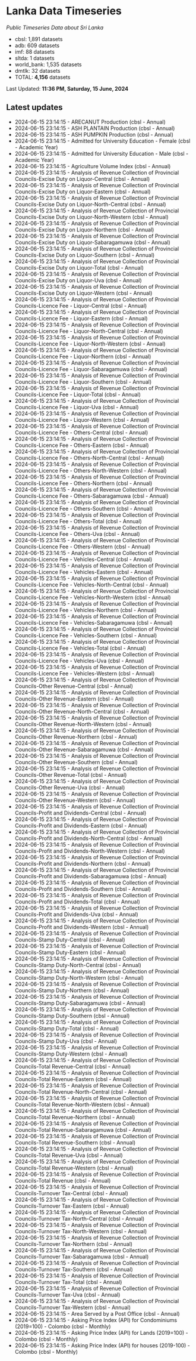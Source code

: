 # Lanka Data Timeseries
*Public Timeseries Data about Sri Lanka*

* cbsl: 1,891 datasets
* adb: 609 datasets
* imf: 88 datasets
* sltda: 1 datasets
* world_bank: 1,535 datasets
* dmtlk: 32 datasets
* TOTAL: **4,156** datasets

Last Updated: **11:36 PM, Saturday, 15 June, 2024**

## Latest updates

* 2024-06-15 23:14:15 - ARECANUT Production (cbsl - Annual)
* 2024-06-15 23:14:15 - ASH PLANTAIN Production (cbsl - Annual)
* 2024-06-15 23:14:15 - ASH PUMPKIN Production (cbsl - Annual)
* 2024-06-15 23:14:15 - Admitted for University Education - Female (cbsl - Academic Year)
* 2024-06-15 23:14:15 - Admitted for University Education - Male (cbsl - Academic Year)
* 2024-06-15 23:14:15 - Agriculture Volume Index (cbsl - Annual)
* 2024-06-15 23:14:15 - Analysis of Revenue Collection of Provincial Councils-Excise Duty on Liquor-Central (cbsl - Annual)
* 2024-06-15 23:14:15 - Analysis of Revenue Collection of Provincial Councils-Excise Duty on Liquor-Eastern (cbsl - Annual)
* 2024-06-15 23:14:15 - Analysis of Revenue Collection of Provincial Councils-Excise Duty on Liquor-North-Central (cbsl - Annual)
* 2024-06-15 23:14:15 - Analysis of Revenue Collection of Provincial Councils-Excise Duty on Liquor-North-Western (cbsl - Annual)
* 2024-06-15 23:14:15 - Analysis of Revenue Collection of Provincial Councils-Excise Duty on Liquor-Northern (cbsl - Annual)
* 2024-06-15 23:14:15 - Analysis of Revenue Collection of Provincial Councils-Excise Duty on Liquor-Sabaragamuwa (cbsl - Annual)
* 2024-06-15 23:14:15 - Analysis of Revenue Collection of Provincial Councils-Excise Duty on Liquor-Southern (cbsl - Annual)
* 2024-06-15 23:14:15 - Analysis of Revenue Collection of Provincial Councils-Excise Duty on Liquor-Total (cbsl - Annual)
* 2024-06-15 23:14:15 - Analysis of Revenue Collection of Provincial Councils-Excise Duty on Liquor-Uva (cbsl - Annual)
* 2024-06-15 23:14:15 - Analysis of Revenue Collection of Provincial Councils-Excise Duty on Liquor-Western (cbsl - Annual)
* 2024-06-15 23:14:15 - Analysis of Revenue Collection of Provincial Councils-Licence Fee - Liquor-Central (cbsl - Annual)
* 2024-06-15 23:14:15 - Analysis of Revenue Collection of Provincial Councils-Licence Fee - Liquor-Eastern (cbsl - Annual)
* 2024-06-15 23:14:15 - Analysis of Revenue Collection of Provincial Councils-Licence Fee - Liquor-North-Central (cbsl - Annual)
* 2024-06-15 23:14:15 - Analysis of Revenue Collection of Provincial Councils-Licence Fee - Liquor-North-Western (cbsl - Annual)
* 2024-06-15 23:14:15 - Analysis of Revenue Collection of Provincial Councils-Licence Fee - Liquor-Northern (cbsl - Annual)
* 2024-06-15 23:14:15 - Analysis of Revenue Collection of Provincial Councils-Licence Fee - Liquor-Sabaragamuwa (cbsl - Annual)
* 2024-06-15 23:14:15 - Analysis of Revenue Collection of Provincial Councils-Licence Fee - Liquor-Southern (cbsl - Annual)
* 2024-06-15 23:14:15 - Analysis of Revenue Collection of Provincial Councils-Licence Fee - Liquor-Total (cbsl - Annual)
* 2024-06-15 23:14:15 - Analysis of Revenue Collection of Provincial Councils-Licence Fee - Liquor-Uva (cbsl - Annual)
* 2024-06-15 23:14:15 - Analysis of Revenue Collection of Provincial Councils-Licence Fee - Liquor-Western (cbsl - Annual)
* 2024-06-15 23:14:15 - Analysis of Revenue Collection of Provincial Councils-Licence Fee - Others-Central (cbsl - Annual)
* 2024-06-15 23:14:15 - Analysis of Revenue Collection of Provincial Councils-Licence Fee - Others-Eastern (cbsl - Annual)
* 2024-06-15 23:14:15 - Analysis of Revenue Collection of Provincial Councils-Licence Fee - Others-North-Central (cbsl - Annual)
* 2024-06-15 23:14:15 - Analysis of Revenue Collection of Provincial Councils-Licence Fee - Others-North-Western (cbsl - Annual)
* 2024-06-15 23:14:15 - Analysis of Revenue Collection of Provincial Councils-Licence Fee - Others-Northern (cbsl - Annual)
* 2024-06-15 23:14:15 - Analysis of Revenue Collection of Provincial Councils-Licence Fee - Others-Sabaragamuwa (cbsl - Annual)
* 2024-06-15 23:14:15 - Analysis of Revenue Collection of Provincial Councils-Licence Fee - Others-Southern (cbsl - Annual)
* 2024-06-15 23:14:15 - Analysis of Revenue Collection of Provincial Councils-Licence Fee - Others-Total (cbsl - Annual)
* 2024-06-15 23:14:15 - Analysis of Revenue Collection of Provincial Councils-Licence Fee - Others-Uva (cbsl - Annual)
* 2024-06-15 23:14:15 - Analysis of Revenue Collection of Provincial Councils-Licence Fee - Others-Western (cbsl - Annual)
* 2024-06-15 23:14:15 - Analysis of Revenue Collection of Provincial Councils-Licence Fee - Vehicles-Central (cbsl - Annual)
* 2024-06-15 23:14:15 - Analysis of Revenue Collection of Provincial Councils-Licence Fee - Vehicles-Eastern (cbsl - Annual)
* 2024-06-15 23:14:15 - Analysis of Revenue Collection of Provincial Councils-Licence Fee - Vehicles-North-Central (cbsl - Annual)
* 2024-06-15 23:14:15 - Analysis of Revenue Collection of Provincial Councils-Licence Fee - Vehicles-North-Western (cbsl - Annual)
* 2024-06-15 23:14:15 - Analysis of Revenue Collection of Provincial Councils-Licence Fee - Vehicles-Northern (cbsl - Annual)
* 2024-06-15 23:14:15 - Analysis of Revenue Collection of Provincial Councils-Licence Fee - Vehicles-Sabaragamuwa (cbsl - Annual)
* 2024-06-15 23:14:15 - Analysis of Revenue Collection of Provincial Councils-Licence Fee - Vehicles-Southern (cbsl - Annual)
* 2024-06-15 23:14:15 - Analysis of Revenue Collection of Provincial Councils-Licence Fee - Vehicles-Total (cbsl - Annual)
* 2024-06-15 23:14:15 - Analysis of Revenue Collection of Provincial Councils-Licence Fee - Vehicles-Uva (cbsl - Annual)
* 2024-06-15 23:14:15 - Analysis of Revenue Collection of Provincial Councils-Licence Fee - Vehicles-Western (cbsl - Annual)
* 2024-06-15 23:14:15 - Analysis of Revenue Collection of Provincial Councils-Other Revenue-Central (cbsl - Annual)
* 2024-06-15 23:14:15 - Analysis of Revenue Collection of Provincial Councils-Other Revenue-Eastern (cbsl - Annual)
* 2024-06-15 23:14:15 - Analysis of Revenue Collection of Provincial Councils-Other Revenue-North-Central (cbsl - Annual)
* 2024-06-15 23:14:15 - Analysis of Revenue Collection of Provincial Councils-Other Revenue-North-Western (cbsl - Annual)
* 2024-06-15 23:14:15 - Analysis of Revenue Collection of Provincial Councils-Other Revenue-Northern (cbsl - Annual)
* 2024-06-15 23:14:15 - Analysis of Revenue Collection of Provincial Councils-Other Revenue-Sabaragamuwa (cbsl - Annual)
* 2024-06-15 23:14:15 - Analysis of Revenue Collection of Provincial Councils-Other Revenue-Southern (cbsl - Annual)
* 2024-06-15 23:14:15 - Analysis of Revenue Collection of Provincial Councils-Other Revenue-Total (cbsl - Annual)
* 2024-06-15 23:14:15 - Analysis of Revenue Collection of Provincial Councils-Other Revenue-Uva (cbsl - Annual)
* 2024-06-15 23:14:15 - Analysis of Revenue Collection of Provincial Councils-Other Revenue-Western (cbsl - Annual)
* 2024-06-15 23:14:15 - Analysis of Revenue Collection of Provincial Councils-Profit and Dividends-Central (cbsl - Annual)
* 2024-06-15 23:14:15 - Analysis of Revenue Collection of Provincial Councils-Profit and Dividends-Eastern (cbsl - Annual)
* 2024-06-15 23:14:15 - Analysis of Revenue Collection of Provincial Councils-Profit and Dividends-North-Central (cbsl - Annual)
* 2024-06-15 23:14:15 - Analysis of Revenue Collection of Provincial Councils-Profit and Dividends-North-Western (cbsl - Annual)
* 2024-06-15 23:14:15 - Analysis of Revenue Collection of Provincial Councils-Profit and Dividends-Northern (cbsl - Annual)
* 2024-06-15 23:14:15 - Analysis of Revenue Collection of Provincial Councils-Profit and Dividends-Sabaragamuwa (cbsl - Annual)
* 2024-06-15 23:14:15 - Analysis of Revenue Collection of Provincial Councils-Profit and Dividends-Southern (cbsl - Annual)
* 2024-06-15 23:14:15 - Analysis of Revenue Collection of Provincial Councils-Profit and Dividends-Total (cbsl - Annual)
* 2024-06-15 23:14:15 - Analysis of Revenue Collection of Provincial Councils-Profit and Dividends-Uva (cbsl - Annual)
* 2024-06-15 23:14:15 - Analysis of Revenue Collection of Provincial Councils-Profit and Dividends-Western (cbsl - Annual)
* 2024-06-15 23:14:15 - Analysis of Revenue Collection of Provincial Councils-Stamp Duty-Central (cbsl - Annual)
* 2024-06-15 23:14:15 - Analysis of Revenue Collection of Provincial Councils-Stamp Duty-Eastern (cbsl - Annual)
* 2024-06-15 23:14:15 - Analysis of Revenue Collection of Provincial Councils-Stamp Duty-North-Central (cbsl - Annual)
* 2024-06-15 23:14:15 - Analysis of Revenue Collection of Provincial Councils-Stamp Duty-North-Western (cbsl - Annual)
* 2024-06-15 23:14:15 - Analysis of Revenue Collection of Provincial Councils-Stamp Duty-Northern (cbsl - Annual)
* 2024-06-15 23:14:15 - Analysis of Revenue Collection of Provincial Councils-Stamp Duty-Sabaragamuwa (cbsl - Annual)
* 2024-06-15 23:14:15 - Analysis of Revenue Collection of Provincial Councils-Stamp Duty-Southern (cbsl - Annual)
* 2024-06-15 23:14:15 - Analysis of Revenue Collection of Provincial Councils-Stamp Duty-Total (cbsl - Annual)
* 2024-06-15 23:14:15 - Analysis of Revenue Collection of Provincial Councils-Stamp Duty-Uva (cbsl - Annual)
* 2024-06-15 23:14:15 - Analysis of Revenue Collection of Provincial Councils-Stamp Duty-Western (cbsl - Annual)
* 2024-06-15 23:14:15 - Analysis of Revenue Collection of Provincial Councils-Total Revenue-Central (cbsl - Annual)
* 2024-06-15 23:14:15 - Analysis of Revenue Collection of Provincial Councils-Total Revenue-Eastern (cbsl - Annual)
* 2024-06-15 23:14:15 - Analysis of Revenue Collection of Provincial Councils-Total Revenue-North-Central (cbsl - Annual)
* 2024-06-15 23:14:15 - Analysis of Revenue Collection of Provincial Councils-Total Revenue-North-Western (cbsl - Annual)
* 2024-06-15 23:14:15 - Analysis of Revenue Collection of Provincial Councils-Total Revenue-Northern (cbsl - Annual)
* 2024-06-15 23:14:15 - Analysis of Revenue Collection of Provincial Councils-Total Revenue-Sabaragamuwa (cbsl - Annual)
* 2024-06-15 23:14:15 - Analysis of Revenue Collection of Provincial Councils-Total Revenue-Southern (cbsl - Annual)
* 2024-06-15 23:14:15 - Analysis of Revenue Collection of Provincial Councils-Total Revenue-Uva (cbsl - Annual)
* 2024-06-15 23:14:15 - Analysis of Revenue Collection of Provincial Councils-Total Revenue-Western (cbsl - Annual)
* 2024-06-15 23:14:15 - Analysis of Revenue Collection of Provincial Councils-Total Revenue (cbsl - Annual)
* 2024-06-15 23:14:15 - Analysis of Revenue Collection of Provincial Councils-Turnover Tax-Central (cbsl - Annual)
* 2024-06-15 23:14:15 - Analysis of Revenue Collection of Provincial Councils-Turnover Tax-Eastern (cbsl - Annual)
* 2024-06-15 23:14:15 - Analysis of Revenue Collection of Provincial Councils-Turnover Tax-North-Central (cbsl - Annual)
* 2024-06-15 23:14:15 - Analysis of Revenue Collection of Provincial Councils-Turnover Tax-North-Western (cbsl - Annual)
* 2024-06-15 23:14:15 - Analysis of Revenue Collection of Provincial Councils-Turnover Tax-Northern (cbsl - Annual)
* 2024-06-15 23:14:15 - Analysis of Revenue Collection of Provincial Councils-Turnover Tax-Sabaragamuwa (cbsl - Annual)
* 2024-06-15 23:14:15 - Analysis of Revenue Collection of Provincial Councils-Turnover Tax-Southern (cbsl - Annual)
* 2024-06-15 23:14:15 - Analysis of Revenue Collection of Provincial Councils-Turnover Tax-Total (cbsl - Annual)
* 2024-06-15 23:14:15 - Analysis of Revenue Collection of Provincial Councils-Turnover Tax-Uva (cbsl - Annual)
* 2024-06-15 23:14:15 - Analysis of Revenue Collection of Provincial Councils-Turnover Tax-Western (cbsl - Annual)
* 2024-06-15 23:14:15 - Area Served by a Post Office (cbsl - Annual)
* 2024-06-15 23:14:15 - Asking Price Index (API) for Condominiums (2019=100) - Colombo (cbsl - Monthly)
* 2024-06-15 23:14:15 - Asking Price Index (API) for Lands (2019=100) - Colombo (cbsl - Monthly)
* 2024-06-15 23:14:15 - Asking Price Index (API) for houses (2019-100) - Colombo (cbsl - Monthly)